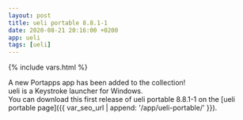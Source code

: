 ```yaml
---
layout: post
title: ueli portable 8.8.1-1
date: 2020-08-21 20:16:00 +0200
app: ueli
tags: [ueli]
---
```

{% include vars.html %}

A new Portapps app has been added to the collection!<br />
ueli is a Keystroke launcher for Windows.<br />
You can download this first release of ueli portable 8.8.1-1 on the [ueli portable page]({{ var_seo_url | append: '/app/ueli-portable/' }}).